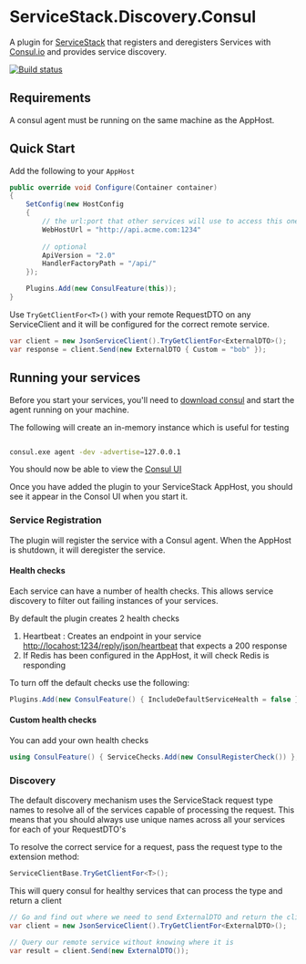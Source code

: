 # ServiceStack.Discovery.Consul

A plugin for [ServiceStack](https://servicestack.net/) that registers and deregisters Services with [Consul.io](http://consul.io) and provides service discovery.

[![Build status](https://ci.appveyor.com/api/projects/status/55830emag9ksyasf?svg=true)](https://ci.appveyor.com/project/wwwlicious/servicestack-discovery-consul)

## Requirements

A consul agent must be running on the same machine as the AppHost.

## Quick Start

Add the following to your `AppHost`

```csharp
public override void Configure(Container container)
{
    SetConfig(new HostConfig
    {
        // the url:port that other services will use to access this one
        WebHostUrl = "http://api.acme.com:1234" 
        
        // optional 
        ApiVersion = "2.0"
        HandlerFactoryPath = "/api/"
    });

    Plugins.Add(new ConsulFeature(this));
}
```
Use `TryGetClientFor<T>()` with your remote RequestDTO on any ServiceClient and it will
be configured for the correct remote service.

```csharp
var client = new JsonServiceClient().TryGetClientFor<ExternalDTO>();
var response = client.Send(new ExternalDTO { Custom = "bob" });
```

## Running your services

Before you start your services, you'll need to [download consul](https://www.consul.io/) and start the agent running on your machine.


The following will create an in-memory instance which is useful for testing

```bash

consul.exe agent -dev -advertise=127.0.0.1

```

You should now be able to view the [Consul UI](http://127.0.0.1:8500/ui)

Once you have added the plugin to your ServiceStack AppHost, you should see it appear
in the Consol UI when you start it.

### Service Registration

The plugin will register the service with a Consul agent. 
When the AppHost is shutdown, it will deregister the service.

#### Health checks

Each service can have a number of health checks. This allows service discovery to filter out failing instances of your services.

By default the plugin creates 2 health checks

1. Heartbeat : Creates an endpoint in your service [http://locahost:1234/reply/json/heartbeat](http://locahost:1234/reply/json/heartbeat) that expects a 200 response
2. If Redis has been configured in the AppHost, it will check Redis is responding

To turn off the default checks use the following:
```csharp
Plugins.Add(new ConsulFeature() { IncludeDefaultServiceHealth = false });
```

#### Custom health checks

You can add your own health checks

```csharp
using ConsulFeature() { ServiceChecks.Add(new ConsulRegisterCheck()) };
```  

### Discovery

The default discovery mechanism uses the ServiceStack request type names to resolve all of the services capable of processing the request. This means that you should always use unique names across all your services for each of your RequestDTO's

To resolve the correct service for a request, pass the request type to the extension method: 
```csharp
ServiceClientBase.TryGetClientFor<T>();
```
This will query consul for healthy services that can process the type and return a client

```csharp
// Go and find out where we need to send ExternalDTO and return the client for it.
var client = new JsonServiceClient().TryGetClientFor<ExternalDTO>();

// Query our remote service without knowing where it is
var result = client.Send(new ExternalDTO());
```


 


  
